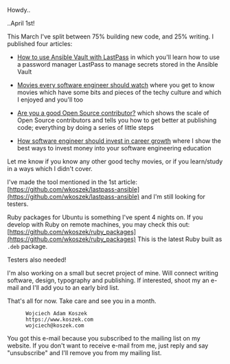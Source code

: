 Howdy..

..April 1st!

This March I've split between 75% building new code, and 25% writing. I published four articles:

- [How to use Ansible Vault with LastPass](https://www.koszek.com/blog/2017/03/05/how-to-use-ansible-vault-with-lastpass/) in which you'll learn how to use a password manager LastPass to manage secrets stored in the Ansible Vault

- [Movies every software engineer should watch](https://www.koszek.com/blog/2017/03/13/movies-every-software-engineer-should-watch/) where you get to know movies which have some bits and pieces of the techy culture and which I enjoyed and you'll too

- [Are you a good Open Source contributor?](https://www.koszek.com/blog/2017/03/28/are-you-a-good-open-source-contributor/) which shows the scale of Open Source contributors and tells you how to get better at publishing code; everything by doing a series of little steps

- [How software engineer should invest in career growth](https://www.koszek.com/blog/2017/03/31/how-software-engineer-should-invest-in-career-growth/) where I show the best ways to invest money into your software engineering education

Let me know if you know any other good techy movies, or if you learn/study in a ways which I didn't cover.


I've made the tool mentioned in the 1st article:
[https://github.com/wkoszek/lastpass-ansible](https://github.com/wkoszek/lastpass-ansible) and I'm still looking for testers.

Ruby packages for Ubuntu is something I've spent 4 nights on. If you develop with Ruby
on remote machines, you may check this out: [https://github.com/wkoszek/ruby_packages](https://github.com/wkoszek/ruby_packages) This is the latest Ruby built as `.deb` package.

Testers also needed!

I'm also working on a small but secret project of mine. Will connect writing software, design, typography and publishing. If interested, shoot my an e-mail and I'll add you to an early bird list.

That's all for now. Take care and see you in a month.

          Wojciech Adam Koszek
          https://www.koszek.com
          wojciech@koszek.com

You got this e-mail because you subscribed to the mailing list on my website. If you don't want to receive e-mail from me, just reply and say "unsubscribe" and I'll remove you from my mailing list.
